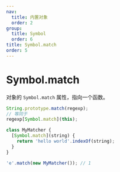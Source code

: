 ```yaml
---
nav:
  title: 内置对象
  order: 2
group:
  title: Symbol
  order: 6
title: Symbol.match
order: 5
---
```


# Symbol.match

对象的 `Symbol.match` 属性，指向一个函数。

```js
String.prototype.match(regexp);
// 等同于
regexp[Symbol.match](this);

class MyMatcher {
  [Symbol.match](string) {
    return 'hello world'.indexOf(string);
  }
}

'e'.match(new MyMatcher()); // 1
```